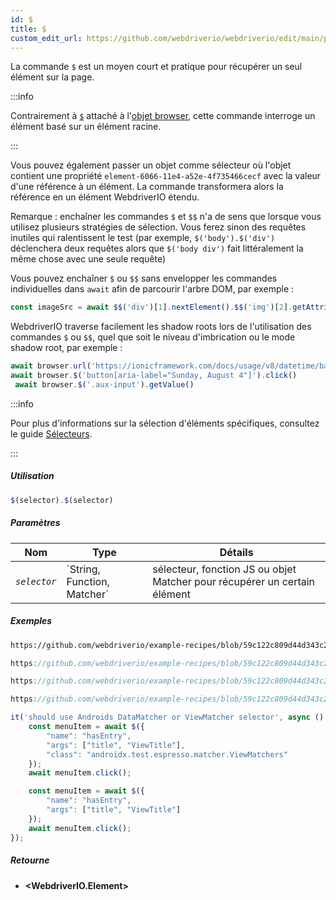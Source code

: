```yaml
---
id: $
title: $
custom_edit_url: https://github.com/webdriverio/webdriverio/edit/main/packages/webdriverio/src/commands/element/$.ts
---
```


La commande `$` est un moyen court et pratique pour récupérer un seul élément sur la page.

:::info

Contrairement à [`$`](/docs/api/browser/$) attaché à l'[objet browser](/docs/api/browser),
cette commande interroge un élément basé sur un élément racine.

:::

Vous pouvez également passer un objet comme sélecteur où l'objet contient une propriété `element-6066-11e4-a52e-4f735466cecf`
avec la valeur d'une référence à un élément. La commande transformera alors la référence en un élément WebdriverIO étendu.

Remarque : enchaîner les commandes `$` et `$$` n'a de sens que lorsque vous utilisez plusieurs stratégies de sélection. Vous ferez sinon
des requêtes inutiles qui ralentissent le test (par exemple, `$('body').$('div')` déclenchera deux requêtes alors que
`$('body div')` fait littéralement la même chose avec une seule requête)

Vous pouvez enchaîner `$` ou `$$` sans envelopper les commandes individuelles dans `await` afin
de parcourir l'arbre DOM, par exemple :

```js
const imageSrc = await $$('div')[1].nextElement().$$('img')[2].getAttribute('src')
```

WebdriverIO traverse facilement les shadow roots lors de l'utilisation des commandes `$` ou `$$`, quel que soit le niveau d'imbrication ou
le mode shadow root, par exemple :

```js
await browser.url('https://ionicframework.com/docs/usage/v8/datetime/basic/demo.html?ionic:mode=md')
await browser.$('button[aria-label="Sunday, August 4"]').click()
 await browser.$('.aux-input').getValue()
```

:::info

Pour plus d'informations sur la sélection d'éléments spécifiques, consultez le guide [Sélecteurs](/docs/selectors).

:::

##### Utilisation

```js
$(selector).$(selector)
```

##### Paramètres

<table>
  <thead>
    <tr>
      <th>Nom</th><th>Type</th><th>Détails</th>
    </tr>
  </thead>
  <tbody>
    <tr>
      <td><code><var>selector</var></code></td>
      <td>`String, Function, Matcher`</td>
      <td>sélecteur, fonction JS ou objet Matcher pour récupérer un certain élément</td>
    </tr>
  </tbody>
</table>

##### Exemples

```html reference title="example.html" useHTTPS
https://github.com/webdriverio/example-recipes/blob/59c122c809d44d343c231bde2af7e8456c8f086c/queryElements/example.html
```

```js reference title="singleElements.js" useHTTPS
https://github.com/webdriverio/example-recipes/blob/59c122c809d44d343c231bde2af7e8456c8f086c/queryElements/singleElements.js#L9-L10
```

```js reference title="singleElements.js" useHTTPS
https://github.com/webdriverio/example-recipes/blob/59c122c809d44d343c231bde2af7e8456c8f086c/queryElements/singleElements.js#L16-L25
```

```js reference title="singleElements.js" useHTTPS
https://github.com/webdriverio/example-recipes/blob/59c122c809d44d343c231bde2af7e8456c8f086c/queryElements/singleElements.js#L42-L46
```

```js title="$.js"
it('should use Androids DataMatcher or ViewMatcher selector', async () => {
    const menuItem = await $({
        "name": "hasEntry",
        "args": ["title", "ViewTitle"],
        "class": "androidx.test.espresso.matcher.ViewMatchers"
    });
    await menuItem.click();

    const menuItem = await $({
        "name": "hasEntry",
        "args": ["title", "ViewTitle"]
    });
    await menuItem.click();
});
```

##### Retourne

- **&lt;WebdriverIO.Element&gt;**